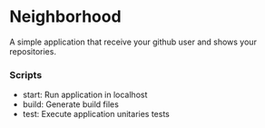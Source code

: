 # Neighborhood

A simple application that receive your github user and shows your repositories.

### Scripts

- start: Run application in localhost
- build: Generate build files
- test: Execute application unitaries tests
